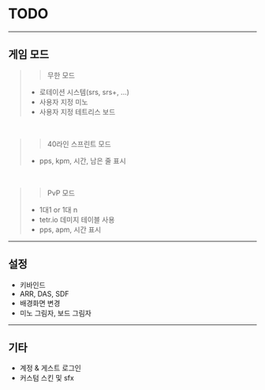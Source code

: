 # TODO

---
## 게임 모드

>> 무한 모드
> - 로테이션 시스템(srs, srs+, ...)
> - 사용자 지정 미노
> - 사용자 지정 테트리스 보드

<br/>

>> 40라인 스프린트 모드
> - pps, kpm, 시간, 남은 줄 표시

<br/>

>> PvP 모드
> - 1대1 or 1대 n
> - tetr.io 데미지 테이블 사용
> - pps, apm, 시간 표시

--- 

## 설정

- 키바인드
- ARR, DAS, SDF
- 배경화면 변경
- 미노 그림자, 보드 그림자

---

## 기타

- 계정 & 게스트 로그인
- 커스텀 스킨 및 sfx